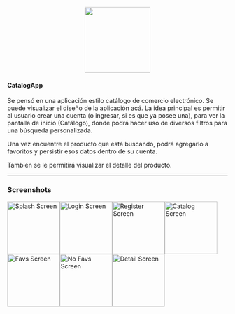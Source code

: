<p align="center"><img src="https://i.imgur.com/I4C3x0Q.png" width="150"></p> 

#### CatalogApp
Se pensó en una aplicación estilo catálogo de comercio electrónico. Se puede visualizar el diseño de la aplicación [acá](https://www.figma.com/design/BG3UMGzLi1efG52COftCH9/TPO-DESARROLLO-APPS-I?t=8bFwuAWWMTXF6Do0-0). La idea principal es permitir al usuario crear una cuenta (o ingresar, si es que ya posee una), para ver la pantalla de inicio (Catálogo), donde podrá hacer uso de diversos filtros para una búsqueda personalizada.

Una vez encuentre el producto que está buscando, podrá agregarlo a favoritos y persistir esos datos dentro de su cuenta. 

También se le permitirá visualizar el detalle del producto. 

<hr>

### Screenshots
<img src="https://i.imgur.com/qA68xAY.png" alt="Splash Screen" width="120" /><img src="https://i.imgur.com/6gyXXHX.png" alt="Login Screen" width="120" /><img src="https://i.imgur.com/BLX3pLQ.png" alt="Register Screen" width="120" /><img src="https://i.imgur.com/y934mRl.jpeg" alt="Catalog Screen" width="120" /><img src="https://i.imgur.com/eifXGkQ.jpeg" alt="Favs Screen" width="120" /><img src="https://i.imgur.com/wkzDpmQ.jpeg" alt="No Favs Screen" width="120" /><img src="https://i.imgur.com/azbXGwF.jpeg" alt="Detail Screen" width="120" />


